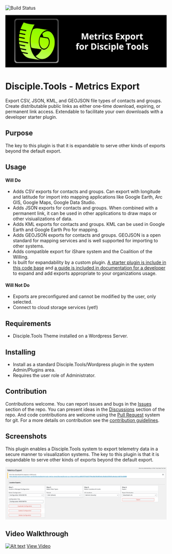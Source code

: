 ![Build Status](https://github.com/DiscipleTools/disciple-tools-metrics-export/actions/workflows/ci.yml/badge.svg?branch=master)

![Plugin Banner](https://raw.githubusercontent.com/DiscipleTools/disciple-tools-metrics-export/master/documentation/metrics-export-banner.png)
# Disciple.Tools - Metrics Export

Export CSV, JSON, KML, and GEOJSON file types of contacts and groups. Create distributable public links as either one-time download, expiring, or permanent link access. Extendable to facilitate your own downloads with a developer starter plugin.

## Purpose

The key to this plugin is that it is expandable to serve other kinds of exports beyond the default export.

## Usage
#### Will Do

- Adds CSV exports for contacts and groups. Can export with longitude and latitude for import into mapping applications like Google Earth, Arc GIS, Google Maps, Google Data Studio.
- Adds JSON exports for contacts and groups. When combined with a permanent link, it can be used in other applications to draw maps or other visiualizations of data.
- Adds KML exports for contacts and groups. KML can be used in Google Earth and Google Earth Pro for mapping.
- Adds GEOJSON exports for contacts and groups. GEOJSON is a open standard for mapping services and is well supported for importing to other systems.
- Adds compatible export for iShare system and the Coalition of the Willing.
- Is built for expandability by a custom plugin. [A starter plugin is include in this code base](https://github.com/DiscipleTools/disciple-tools-metrics-export/tree/master/plugin-extension-template) and [a guide is included in documentation for a developer](https://github.com/DiscipleTools/disciple-tools-metrics-export/wiki/Developer-Guide) to expand and add exports appropriate to your organizations usage.

#### Will Not Do

- Exports are preconfigured and cannot be modified by the user, only selected.
- Connect to cloud storage services (yet!)

## Requirements

- Disciple.Tools Theme installed on a Wordpress Server.

## Installing

- Install as a standard Disciple.Tools/Wordpress plugin in the system Admin/Plugins area.
- Requires the user role of Administrator.

## Contribution

Contributions welcome. You can report issues and bugs in the
[Issues](https://github.com/DiscipleTools/disciple-tools-metrics-export/issues) section of the repo. You can present ideas
in the [Discussions](https://github.com/DiscipleTools/disciple-tools-metrics-export/discussions) section of the repo. And
code contributions are welcome using the [Pull Request](https://github.com/DiscipleTools/disciple-tools-metrics-export/pulls)
system for git. For a more details on contribution see the
[contribution guidelines](https://github.com/DiscipleTools/disciple-tools-metrics-export/blob/master/CONTRIBUTING.md).


## Screenshots

This plugin enables a Disciple.Tools system to export telemetry data in a secure manner to visualization systems. The key to this plugin is that it is expandable to serve other kinds of exports beyond the default export.

![one time link](https://raw.githubusercontent.com/DiscipleTools/disciple-tools-metrics-export/master/documentation/metrics-export-one-time-link.png)

## Video Walkthrough

[![Alt text](https://img.youtube.com/vi/ylYhsEUYQwc/maxresdefault.jpg)](https://www.youtube.com/watch?v=ylYhsEUYQwc)
[View Video](https://www.youtube.com/watch?v=ylYhsEUYQwc)
